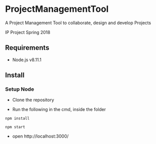 # ProjectManagementTool
A Project Management Tool to collaborate, design and develop Projects

IP Project Spring 2018

## Requirements

* Node.js v8.11.1


## Install



### Setup Node 

* Clone the repository

* Run the following in the cmd, inside the folder
```
npm install

npm start
```

* open http://localhost:3000/

